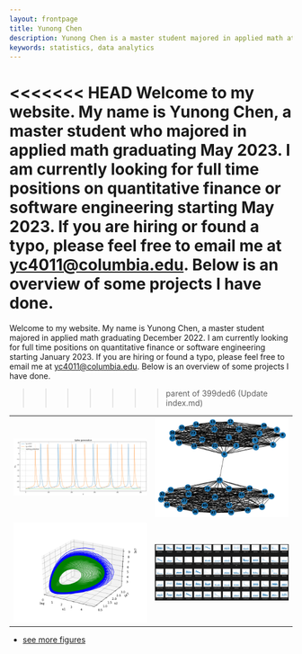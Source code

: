 ```yaml
---
layout: frontpage
title: Yunong Chen
description: Yunong Chen is a master student majored in applied math at Columbia University.
keywords: statistics, data analytics
---
```



<<<<<<< HEAD
Welcome to my website. My name is Yunong Chen, a master student who majored in applied math graduating May 2023. I am currently looking for full time positions on quantitative finance or software engineering starting May 2023. If you are hiring or found a typo, please feel free to email me at yc4011@columbia.edu. Below is an overview of some projects I have done.
=======
Welcome to my website. My name is Yunong Chen, a master student majored in applied math graduating December 2022. I am currently looking for full time positions on quantitative finance or software engineering starting January 2023. If you are hiring or found a typo, please feel free to email me at yc4011@columbia.edu. Below is an overview of some projects I have done.
>>>>>>> parent of 399ded6 (Update index.md)
<table class="wide">
<tr>
  <td class="left">
    <a href="https://github.com/yunongch/simulation-of-a-common-neuron/blob/main/Project.ipynb">
        <img src="assets/publpics/spike.png" alt="R/qtlcharts example" title="R/qtlcharts example"/>
    </a>
  </td>
  <td class="right">
    <a href="https://github.com/yunongch/Ultimatum-game">
        <img src="assets/publpics/Figure_1.png" alt="Tian et
        al. (2016) Fig 4" title="Tian et al. (2016) Fig 4"/>
    </a>
  </td>
</tr>
<tr>
  <td class="left">
    <a href="https://github.com/yunongch/cancer-cell-population-dynamic">
        <img src="assets/publpics/Figure_2.png" alt="Broman et al. (2013) Fig 7" title="Broman et al. (2013) Fig 7"/>
    </a>
  </td>
  <td class="right">
    <a href="https://github.com/yunongch/twitter-study">
        <img src="assets/publpics/ffts.png" alt="Tian et al. (2015) Fig 4" title="Tian et al. (2015) Fig 4"/>
    </a>
  </td>
</tr>
</table>

<div class="navbar">
  <div class="navbar-inner">
      <ul class="nav">
          <li><a href="https://github.com/yunongch">see more figures</a></li>
      </ul>
  </div>
</div>
